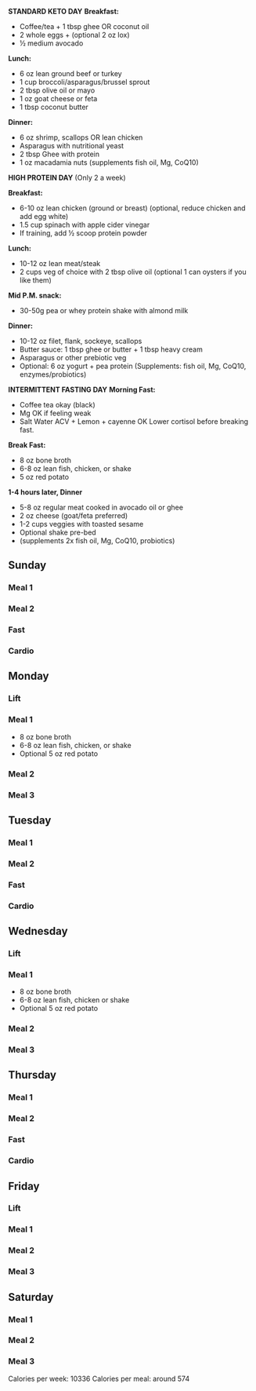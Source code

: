 
**STANDARD KETO DAY** **Breakfast:**
- Coffee/tea + 1 tbsp ghee OR coconut oil
- 2 whole eggs + (optional 2 oz lox) 
- ½ medium avocado 

**Lunch:** 
- 6 oz lean ground beef or turkey
- 1 cup broccoli/asparagus/brussel sprout 
- 2 tbsp olive oil or mayo 
- 1 oz goat cheese or feta 
- 1 tbsp coconut butter 

**Dinner:** 
- 6 oz shrimp, scallops OR lean chicken 
- Asparagus with nutritional yeast 
- 2 tbsp Ghee with protein 
- 1 oz macadamia nuts (supplements fish oil, Mg, CoQ10) 

**HIGH PROTEIN DAY** (Only 2 a week)

**Breakfast:** 
- 6-10 oz lean chicken (ground or breast) (optional, reduce chicken and add egg white) 
- 1.5 cup spinach with apple cider vinegar 
- If training, add ½ scoop protein powder 

**Lunch:** 
- 10-12 oz lean meat/steak
- 2 cups veg of choice with 2 tbsp olive oil (optional 1 can oysters if you like them)

**Mid P.M. snack:** 
- 30-50g pea or whey protein shake with almond milk 

**Dinner:** 
- 10-12 oz filet, flank, sockeye, scallops
- Butter sauce: 1 tbsp ghee or butter + 1 tbsp heavy cream 
- Asparagus or other prebiotic veg 
- Optional: 6 oz yogurt + pea protein (Supplements: fish oil, Mg, CoQ10, enzymes/probiotics) 

**INTERMITTENT FASTING DAY** **Morning Fast:** 

- Coffee tea okay (black)
- Mg OK if feeling weak 
- Salt Water ACV + Lemon + cayenne OK Lower cortisol before breaking fast. 

**Break Fast:** 
- 8 oz bone broth 
- 6-8 oz lean fish, chicken, or shake
- 5 oz red potato

**1-4 hours later, Dinner** 
- 5-8 oz regular meat cooked in avocado oil or ghee
- 2 oz cheese (goat/feta preferred) 
- 1-2 cups veggies with toasted sesame 
- Optional shake pre-bed 
- (supplements 2x fish oil, Mg, CoQ10, probiotics)

## Sunday

### Meal 1

### Meal 2

### Fast

### Cardio

## Monday

### Lift

### Meal 1

- 8 oz bone broth
- 6-8 oz lean fish, chicken, or shake
- Optional 5 oz red potato

### Meal 2

### Meal 3

## Tuesday

### Meal 1

### Meal 2

### Fast

### Cardio

## Wednesday

### Lift

### Meal 1

- 8 oz bone broth
- 6-8 oz lean fish, chicken or shake
- Optional 5 oz red potato

### Meal 2

### Meal 3

## Thursday

### Meal 1

### Meal 2

### Fast

### Cardio

## Friday

### Lift

### Meal 1

### Meal 2

### Meal 3

## Saturday

### Meal 1

### Meal 2

### Meal 3


Calories per week: 10336
Calories per meal: around 574